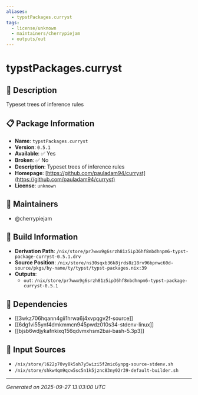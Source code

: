 ```yaml
---
aliases:
  - typstPackages.curryst
tags:
  - license/unknown
  - maintainers/cherrypiejam
  - outputs/out
---
```


# typstPackages.curryst

## 📝 Description

Typeset trees of inference rules

## 📋 Package Information

- **Name**: `typstPackages.curryst`
- **Version**: `0.5.1`
- **Available**: ✅ Yes
- **Broken**: ✅ No
- **Description**: Typeset trees of inference rules
- **Homepage**: [https://github.com/pauladam94/curryst](https://github.com/pauladam94/curryst)
- **License**: `unknown`
## 👥 Maintainers

- @cherrypiejam


## 🔧 Build Information

- **Derivation Path**: `/nix/store/pr7wwx9g6srzh81z5ip36hf8nbdhnpm6-typst-package-curryst-0.5.1.drv`
- **Source Position**: `/nix/store/ns30sqxb36k8jrds8z18rv96bpnwc60d-source/pkgs/by-name/ty/typst/typst-packages.nix:39`
- **Outputs**:
  - `out`:  `/nix/store/pr7wwx9g6srzh81z5ip36hf8nbdhnpm6-typst-package-curryst-0.5.1`

## 🔗 Dependencies

- [[3wkz706hqann4gii1hrwa6j4xvpqgv2f-source]]
- [[6dg1vi55ynf4dmkmmcn945pwdz010s34-stdenv-linux]]
- [[bjsb6wdjykafnkixq156qdvmxhsm2bai-bash-5.3p3]]

## 📁 Input Sources

- `/nix/store/l622p70vy8k5sh7y5wizi5f2mic6ynpg-source-stdenv.sh`
- `/nix/store/shkw4qm9qcw5sc5n1k5jznc83ny02r39-default-builder.sh`

---
*Generated on 2025-09-27 13:03:00 UTC*
